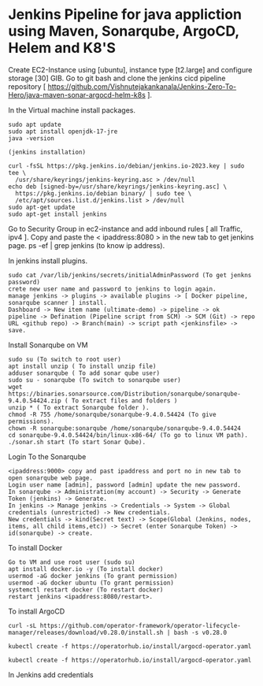 # Jenkins Pipeline for java appliction using Maven, Sonarqube, ArgoCD, Helem and K8'S

Create EC2-Instance using [ubuntu], instance type [t2.large] and configure storage [30] GIB.
Go to git bash and clone the jenkins cicd pipeline repository [ https://github.com/Vishnutejakankanala/Jenkins-Zero-To-Hero/java-maven-sonar-argocd-helm-k8s ]. 

In the Virtual machine install packages. 
````
sudo apt update
sudo apt install openjdk-17-jre
java -version

(jenkins installation)

curl -fsSL https://pkg.jenkins.io/debian/jenkins.io-2023.key | sudo tee \
  /usr/share/keyrings/jenkins-keyring.asc > /dev/null
echo deb [signed-by=/usr/share/keyrings/jenkins-keyring.asc] \
  https://pkg.jenkins.io/debian binary/ | sudo tee \
  /etc/apt/sources.list.d/jenkins.list > /dev/null
sudo apt-get update
sudo apt-get install jenkins
````

Go to Security Group in ec2-instance and add inbound rules [ all Traffic, ipv4 ].
Copy and paste the < ipaddress:8080 > in the new tab to get jenkins page.
ps -ef | grep jenkins (to know ip address).

In jenkins install plugins.
````
sudo cat /var/lib/jenkins/secrets/initialAdminPassword (To get jenkns password)
crete new user name and password to jenkins to login again.
manage jenkins -> plugins -> available plugins -> [ Docker pipeline, sonarqube scanner ] install.
Dashboard -> New item name (ultimate-demo) -> pipeline -> ok 
pipeline -> Defination (Pipeline script from SCM) -> SCM (Git) -> repo URL <github repo) -> Branch(main) -> script path <jenkinsfile> -> save.
````

Install Sonarqube on VM
````
sudo su (To switch to root user)
apt install unzip ( To install unzip file)
adduser sonarqube ( To add sonar qube user)
sudo su - sonarqube (To switch to sonarqube user)
wget https://binaries.sonarsource.com/Distribution/sonarqube/sonarqube-9.4.0.54424.zip ( To extract files and folders )
unzip * ( To extract Sonarqube folder ).
chmod -R 755 /home/sonarqube/sonarqube-9.4.0.54424 (To give permissions).
chown -R sonarqube:sonarqube /home/sonarqube/sonarqube-9.4.0.54424 
cd sonarqube-9.4.0.54424/bin/linux-x86-64/ (To go to linux VM path).
./sonar.sh start (To start Sonar Qube).
````

Login To the Sonarqube
````
<ipaddress:9000> copy and past ipaddress and port no in new tab to open sonarqube web page.
Login user name [admin], password [admin] update the new password.
In sonarqube -> Administration(my account) -> Security -> Generate Token (jenkins) -> Generate.
In jenkins -> Manage jenkins -> Credentials -> System -> Global credentials (unrestricted) -> New credentials.
New credentials -> kind(Secret text) -> Scope(Global (Jenkins, nodes, items, all child items,etc)) -> Secret (enter Sonarqube Token) -> id(sonarqube) -> create.
````

To install Docker
````
Go to VM and use root user (sudo su)
apt install docker.io -y (To install docker)
usermod -aG docker jenkins (To grant permission)
usermod -aG docker ubuntu (To grant permission)
systemctl restart docker (To restart docker)
restart jenkins <ipaddress:8080/restart>.
````

To install ArgoCD
````
curl -sL https://github.com/operator-framework/operator-lifecycle-manager/releases/download/v0.28.0/install.sh | bash -s v0.28.0

kubectl create -f https://operatorhub.io/install/argocd-operator.yaml

kubectl create -f https://operatorhub.io/install/argocd-operator.yaml
````

In Jenkins add credentials
````


````


